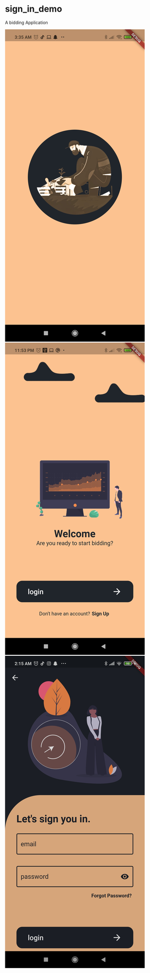 # sign_in_demo

A bidding Application

![alt text](./splash.jpg) ![alt text](./welcome.jpg)
            ![alt text](./login.jpg)
